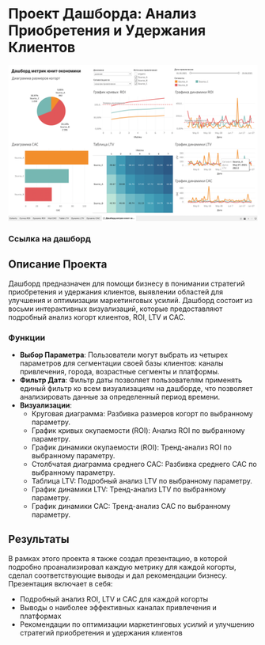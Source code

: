 # Проект Дашборда: Анализ Приобретения и Удержания Клиентов

![Image alt](https://github.com/Thunder17/Unit-economy_analytics/raw/main/pic.png)
### Ссылка на дашборд

## Описание Проекта

Дашборд предназначен для помощи бизнесу в понимании стратегий приобретения и удержания клиентов, выявлении областей для улучшения и оптимизации маркетинговых усилий. Дашборд состоит из восьми интерактивных визуализаций, которые предоставляют подробный анализ когорт клиентов, ROI, LTV и CAC.

### Функции

* **Выбор Параметра**: Пользователи могут выбрать из четырех параметров для сегментации своей базы клиентов: каналы привлечения, города, возрастные сегменты и платформы.
* **Фильтр Дата**: Фильтр даты позволяет пользователям применять единый фильтр ко всем визуализациям на дашборде, что позволяет анализировать данные за определенный период времени.
* **Визуализации**:
	+ Круговая диаграмма: Разбивка размеров когорт по выбранному параметру.
	+ График кривых окупаемости (ROI): Анализ ROI по выбранному параметру.
	+ График динамики окупаемости (ROI): Тренд-анализ ROI по выбранному параметру.
	+ Столбчатая диаграмма среднего CAC: Разбивка среднего CAC по выбранному параметру.
	+ Таблица LTV: Подробный анализ LTV по выбранному параметру.
	+ График динамики LTV: Тренд-анализ LTV по выбранному параметру.
	+ График динамики CAC: Тренд-анализ CAC по выбранному параметру.

## Результаты

В рамках этого проекта я также создал презентацию, в которой подробно проанализировал каждую метрику для каждой когорты, сделал соответствующие выводы и дал рекомендации бизнесу. Презентация включает в себя:

* Подробный анализ ROI, LTV и CAC для каждой когорты
* Выводы о наиболее эффективных каналах привлечения и платформах
* Рекомендации по оптимизации маркетинговых усилий и улучшению стратегий приобретения и удержания клиентов


